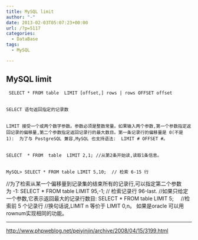 ```yaml
---
title: MySQL limit
author: "-"
date: 2013-02-03T05:07:23+00:00
url: /?p=5117
categories:
  - DataBase
tags:
  - MySQL

---
```

## MySQL limit
     SELECT * FROM table  LIMIT [offset,] rows | rows OFFSET offset
  
  
    SELECT 语句返回指定的记录数
  
  
    LIMIT 接受一个或两个数字参数。参数必须是整数常量。如果输入两个参数,第一个参数指定返回记录的偏移量,第二个参数指定返回记录行的最大数目。第一条记录行的偏移量是 0(不是 1):  为了与 PostgreSQL 兼容,MySQL 也支持语法:  LIMIT # OFFSET #。
  
  
    SELECT  * FROM  table  LIMIT 2,1; //从第2条开始读,读取1条信息。
  
  
    MySQL> SELECT * FROM table LIMIT 5,10;  // 检索 6-15 行
  

  
//为了检索从某一个偏移量到记录集的结束所有的记录行,可以指定第二个参数为 -1: 
SELECT * FROM table LIMIT 95,-1; // 检索记录行 96-last.
//如果只给定一个参数,它表示返回最大的记录行数目: 
SELECT * FROM table LIMIT 5;     //检索前 5 个记录行
//换句话说,LIMIT n 等价于 LIMIT 0,n。
如果是oracle 可以用rownum实现相同的功能。

---

http://www.phpweblog.net/peiyinjin/archive/2008/04/15/3199.html
  
  
